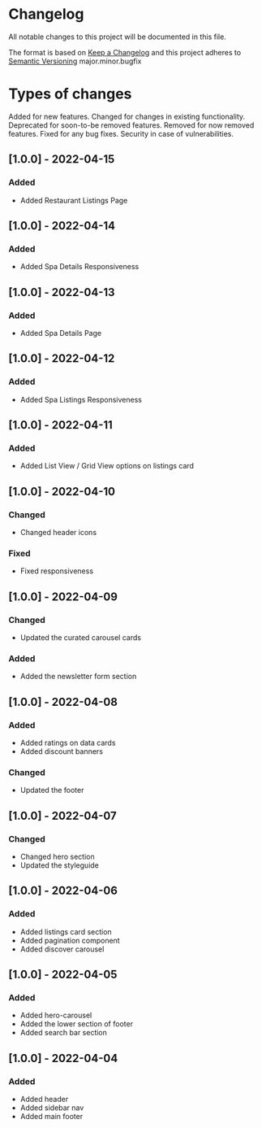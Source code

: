 # Changelog
All notable changes to this project will be documented in this file.

The format is based on [Keep a Changelog](http://keepachangelog.com/en/1.0.0/)
and this project adheres to [Semantic Versioning](http://semver.org/spec/v2.0.0.html)
major.minor.bugfix

# Types of changes
Added for new features.
Changed for changes in existing functionality.
Deprecated for soon-to-be removed features.
Removed for now removed features.
Fixed for any bug fixes.
Security in case of vulnerabilities.
## [1.0.0] - 2022-04-15
### Added
- Added Restaurant Listings Page

## [1.0.0] - 2022-04-14
### Added
- Added Spa Details Responsiveness

## [1.0.0] - 2022-04-13
### Added
- Added Spa Details Page

## [1.0.0] - 2022-04-12
### Added
- Added Spa Listings Responsiveness

## [1.0.0] - 2022-04-11
### Added
- Added List View / Grid View options on listings card

## [1.0.0] - 2022-04-10
### Changed
- Changed header icons

### Fixed
- Fixed responsiveness

## [1.0.0] - 2022-04-09
### Changed
- Updated the curated carousel cards

### Added
- Added the newsletter form section

## [1.0.0] - 2022-04-08
### Added
- Added ratings on data cards
- Added discount banners

### Changed
- Updated the footer

## [1.0.0] - 2022-04-07
### Changed
- Changed hero section
- Updated the styleguide

## [1.0.0] - 2022-04-06
### Added
- Added listings card section
- Added pagination component
- Added discover carousel

## [1.0.0] - 2022-04-05

### Added
- Added hero-carousel
- Added the lower section of footer
- Added search bar section

## [1.0.0] - 2022-04-04
### Added
- Added header
- Added sidebar nav
- Added main footer